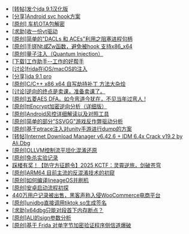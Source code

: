 + [[转帖]发个ida 9.1汉化版](https://bbs.kanxue.com/thread-286390.htm)
+ [[分享]Android svc hook方案](https://bbs.kanxue.com/thread-286308.htm)
+ [[原创]  车机OTA包解密](https://bbs.kanxue.com/thread-285256.htm)
+ [[求助]收一份vt驱动](https://bbs.kanxue.com/thread-286431.htm)
+ [[原创]简单的"DACLs 和 ACEs"利用之阻塞进程句柄](https://bbs.kanxue.com/thread-285347.htm)
+ [[原创]手搓Nt*或Zw*函数，避免被hook 支持x86_x64](https://bbs.kanxue.com/thread-284264.htm)
+ [[原创]量子注入（Quantum Injection）](https://bbs.kanxue.com/thread-286423.htm)
+ [[下载]工作助手--工作的好帮手](https://bbs.kanxue.com/thread-286430.htm)
+ [[讨论]frida在iOS/macOS的注入](https://bbs.kanxue.com/thread-286429.htm)
+ [[分享]ida 9.1 pro](https://bbs.kanxue.com/thread-285999.htm)
+ [[原创]C/C++ x86 x64 自写劫持补丁 方法大杂烩](https://bbs.kanxue.com/thread-282745.htm)
+ [[讨论]逆向的终点是卖课，准备卖课了。](https://bbs.kanxue.com/thread-286427.htm)
+ [[原创]五菱AES DFA。如今弯道今犹在，不见当年过弯人 !](https://bbs.kanxue.com/thread-284612.htm)
+ [[原创]ttEncrypt加密逆向分析（详细版）](https://bbs.kanxue.com/thread-286273.htm)
+ [[原创]Android风控详细解读以及对照工具](https://bbs.kanxue.com/thread-286120.htm)
+ [[原创]简单的部分"SSVGG"游戏反作弊驱动分析](https://bbs.kanxue.com/thread-286409.htm)
+ [[原创]基于ptrace注入对unity手游进行dump的方案](https://bbs.kanxue.com/thread-286222.htm)
+ [[转帖]Internet Download Manager v6.42.6 + IDM 6.4x Crack v19.2 by Ali.Dbg](https://bbs.kanxue.com/thread-281044.htm)
+ [[原创]OLLVM控制流平坦化混淆还原](https://bbs.kanxue.com/thread-286151.htm)
+ [[原创]免杀实验记录](https://bbs.kanxue.com/thread-286433.htm)
+ [踩楼有奖！【防守方征题令】2025 KCTF：灵霄逆旅，剑破苍穹](https://bbs.kanxue.com/thread-286311.htm)
+ [[原创]ARM64 目前主流的反混淆技术的初窥](https://bbs.kanxue.com/thread-285567.htm)
+ [[原创]如何编译lineageOS并刷机](https://bbs.kanxue.com/thread-286426.htm)
+ [[原创]安卓启动流程初探](https://bbs.kanxue.com/thread-285949.htm)
+ [440万用户记录被出售，黑客声称入侵WooCommerce电商平台](https://bbs.kanxue.com/thread-286435.htm)
+ [[原创]unidbg直接调用tiktok so生成签名](https://bbs.kanxue.com/thread-285623.htm)
+ [[求助]x64dbg只能对段首下内存断点？](https://bbs.kanxue.com/thread-286434.htm)
+ [[原创]ALI的sign参数分析](https://bbs.kanxue.com/thread-284292.htm)
+ [[原创]基于  Frida  对单字节加密验证程序侧信道爆破](https://bbs.kanxue.com/thread-281796.htm)
